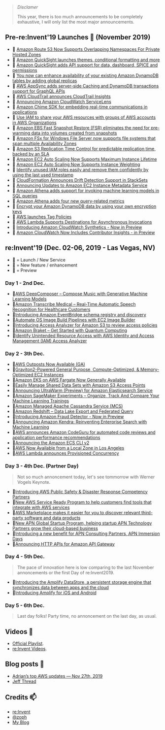 > *Disclamer*
> 
> This year, there is too much announcements to be completely exhaustive, I will only list the most major announcements.

## Pre-re:Invent'19 Launches 🚀 (November 2019)

- 🍫 [Amazon Route 53 Now Supports Overlapping Namespaces For Private Hosted Zones](https://aws.amazon.com/about-aws/whats-new/2019/11/amazon-route-53-now-supports-overlapping-namespaces-for-private-hosted-zones/)
- 🍫 [Amazon QuickSight launches themes, conditional formatting and more](https://aws.amazon.com/about-aws/whats-new/2019/11/amazon-quicksight-launches-themes-conditional-formatting-and-more/)
- 🍫 [Amazon QuickSight adds API support for data, dashboard, SPICE and permissions](https://aws.amazon.com/about-aws/whats-new/2019/11/amazon-quicksight-adds-api-support-for-data-dashboard-spice-and-permissions/)
- 🍫 [You now can enhance availability of your existing Amazon DynamoDB tables by adding global replicas](https://aws.amazon.com/about-aws/whats-new/2019/11/you-can-now-enhance-availability-of-your-existing-amazon-dynamodb-tables-by-adding-global-replicas/)
- 🍫 [AWS AppSync adds server-side Caching and DynamoDB transactions support for GraphQL APIs](https://aws.amazon.com/about-aws/whats-new/2019/11/aws-appsync-adds-server-side-caching-and-dynamodb-transactions-support-for-graphql-apis/)
- 🚀 [AWS CloudTrail announces CloudTrail Insights](https://aws.amazon.com/about-aws/whats-new/2019/11/aws-cloudtrail-announces-cloudtrail-insights/)
- 🚀 [Announcing Amazon CloudWatch ServiceLens](https://aws.amazon.com/about-aws/whats-new/2019/11/announcing-amazon-cloudwatch-servicelens/)
- 🍫 [Amazon Chime SDK for embedding real-time communications in applications](https://aws.amazon.com/about-aws/whats-new/2019/11/aws-announces-amazon-chime-sdk-for-embedding-real-time-communications-in-applications/)
- 🍫 [Use IAM to share your AWS resources with groups of AWS accounts in AWS Organizations](https://aws.amazon.com/about-aws/whats-new/2019/11/use-iam-share-aws-resources-with-groups-aws-accounts-aws-organizations/)
- 🍫 [Amazon EBS Fast Snapshot Restore (FSR) eliminates the need for pre-warming data into volumes created from snapshots](https://aws.amazon.com/about-aws/whats-new/2019/11/amazon-ebs-fast-snapshot-restore-eliminates-need-for-prewarming-data-into-volumes-created-snapshots/)
- 🍫 [Amazon FSx for Windows File Server now supports file systems that span multiple Availability Zones](https://aws.amazon.com/about-aws/whats-new/2019/11/amazon-fsx-for-windows-file-server-now-supports-file-systems-that-span-multiple-availability-zones/)
- 🍫 [Amazon S3 Replication Time Control for predictable replication time, backed by an SLA](https://aws.amazon.com/about-aws/whats-new/2019/11/amazon-s3-replication-time-control-for-predictable-replication-time-backed-by-sla/)
- 🍫 [Amazon EC2 Auto Scaling Now Supports Maximum Instance Lifetime](https://aws.amazon.com/about-aws/whats-new/2019/11/amazon-ec2-auto-scaling-supports-max-instance-lifetime/)
- 🍫 [Amazon EC2 Auto Scaling Now Supports Instance Weighting](https://aws.amazon.com/about-aws/whats-new/2019/11/amazon-ec2-auto-scaling-supports-instance-weighting/)
- 🍫 [Identify unused IAM roles easily and remove them confidently by using the last used timestamp](https://aws.amazon.com/about-aws/whats-new/2019/11/identify-unused-iam-roles-easily-and-remove-them-confidently-by-using-the-last-used-timestamp/)
- 🍫 [CloudFormation Announces Drift Detection Support in StackSets](https://aws.amazon.com/about-aws/whats-new/2019/11/cloudformation-announces-drift-detection-support-in-stackSets/)
- 🍫 [Announcing Updates to Amazon EC2 Instance Metadata Service](https://aws.amazon.com/about-aws/whats-new/2019/11/announcing-updates-amazon-ec2-instance-metadata-service/)
- 🍫 [Amazon Athena adds support for invoking machine learning models in SQL queries](https://aws.amazon.com/about-aws/whats-new/2019/11/amazon-athena-adds-support-for-invoking-machine-learning-models-in-sql-queries/)
- 🍫 [Amazon Athena adds four new query-related metrics](https://aws.amazon.com/about-aws/whats-new/2019/11/amazon-athena-adds-four-new-query-related-metrics/)
- 🍫 [Encrypt your Amazon DynamoDB data by using your own encryption keys](https://aws.amazon.com/about-aws/whats-new/2019/11/encrypt-your-amazon-dynamodb-data-by-using-your-own-encryption-keys/)
- 🍫 [AWS launches Tag Policies](https://aws.amazon.com/about-aws/whats-new/2019/11/aws-launches-tag-policies/)
- 🍫 [AWS Lambda Supports Destinations for Asynchronous Invocations](https://aws.amazon.com/about-aws/whats-new/2019/11/aws-lambda-supports-destinations-for-asynchronous-invocations/)
- 🌊 [Introducing Amazon CloudWatch Synthetics - Now in Preview](https://aws.amazon.com/about-aws/whats-new/2019/11/introducing-amazon-cloudwatch-synthetics-preview/)
- 🌊 [Amazon CloudWatch Now Includes Contributor Insights - in Preview](https://aws.amazon.com/about-aws/whats-new/2019/11/amazon-cloudwatch-now-includes-contributor-insights-preview/)


## re:Invent'19 (Dec. 02-06, 2019 - Las Vegas, NV)

- 🚀 = Launch / New Service
- 🍫 = New feature / enhancement
- 🌊 = Preview

### Day 1 - 2nd Dec.

- 🚀[AWS DeepComposer – Compose Music with Generative Machine Learning Models](https://aws.amazon.com/blogs/aws/aws-deepcomposer-compose-music-with-generative-machine-learning-models/)
- 🍫[Amazon Transcribe Medical – Real-Time Automatic Speech Recognition for Healthcare Customers](https://aws.amazon.com/blogs/aws/amazon-transcribe-medical-real-time-automatic-speech-recognition-for-healthcare-customers/)
- 🌊[Introducing Amazon EventBridge schema registry and discovery](https://aws.amazon.com/blogs/compute/introducing-amazon-eventbridge-schema-registry-and-discovery-in-preview/)
- 🚀[Automate OS Image Build Pipelines with EC2 Image Builder](https://aws.amazon.com/blogs/aws/automate-os-image-build-pipelines-with-ec2-image-builder/)
- 🚀[Introducing Access Analyzer for Amazon S3 to review access policies](https://aws.amazon.com/about-aws/whats-new/2019/12/introducing-access-analyzer-for-amazon-s3-to-review-access-policies/)
- 🚀[Amazon Braket – Get Started with Quantum Computing](https://aws.amazon.com/blogs/aws/amazon-braket-get-started-with-quantum-computing/)
- 🚀[Identify Unintended Resource Access with AWS Identity and Access Management (IAM) Access Analyzer](https://aws.amazon.com/blogs/aws/identify-unintended-resource-access-with-aws-identity-and-access-management-iam-access-analyzer/)

### Day 2 - 3th Dec.

- 🍫[AWS Outposts Now Available (GA)](https://aws.amazon.com/blogs/aws/aws-outposts-now-available-order-your-racks-today/)
- 🌊[Graviton2-Powered General Purpose, Compute-Optimized, & Memory-Optimized EC2 Instances](https://aws.amazon.com/blogs/aws/coming-soon-graviton2-powered-general-purpose-compute-optimized-memory-optimized-ec2-instances/)
- 🚀[Amazon EKS on AWS Fargate Now Generally Available](https://aws.amazon.com/blogs/aws/amazon-eks-on-aws-fargate-now-generally-available/)
- 🚀[Easily Manage Shared Data Sets with Amazon S3 Access Points](https://aws.amazon.com/blogs/aws/easily-manage-shared-data-sets-with-amazon-s3-access-points/)
- 🌊[Announcing UltraWarm (Preview) for Amazon Elasticsearch Service](https://aws.amazon.com/blogs/aws/announcing-ultrawarm-preview-for-amazon-elasticsearch-service/)
- 🍫[Amazon SageMaker Experiments – Organize, Track And Compare Your Machine Learning Trainings](https://aws.amazon.com/blogs/aws/amazon-sagemaker-experiments-organize-track-and-compare-your-machine-learning-trainings/)
- 🚀[Amazon Managed Apache Cassandra Service (MCS)](https://aws.amazon.com/blogs/aws/new-amazon-managed-apache-cassandra-service-mcs/)
- 🍫[Amazon Redshift – Data Lake Export and Federated Query](https://aws.amazon.com/blogs/aws/new-for-amazon-redshift-data-lake-export-and-federated-queries/)
- 🌊[Introducing Amazon Fraud Detector - Now in Preview](https://aws.amazon.com/about-aws/whats-new/2019/12/introducing-amazon-fraud-detector-now-in-preview/)
- 🚀[Announcing Amazon Kendra: Reinventing Enterprise Search with Machine Learning](https://aws.amazon.com/about-aws/whats-new/2019/12/announcing-amazon-kendra-reinventing-enterprise-search-with-machine-learning/)
- 🚀[AWS announces Amazon CodeGuru for automated code reviews and application performance recommendations](https://aws.amazon.com/about-aws/whats-new/2019/12/aws-announces-amazon-codeguru-for-automated-code-reviews-and-application-performance-recommendations/?sc_channel=sm&sc_campaign=launch_reInvent&sc_publisher=TWITTER&sc_country=re:Invent&sc_outcome=awareness&trk=AWS_reInvent_2019_launch__TWITTER&sc_content=AWS_reInvent_2019_launch_&linkId=78164703)
- 🚀[Announcing the Amazon ECS CLI v2](https://aws.amazon.com/blogs/containers/announcing-the-amazon-ecs-cli-v2/)
- 🚀[AWS Now Available from a Local Zone in Los Angeles](https://aws.amazon.com/blogs/aws/aws-now-available-from-a-local-zone-in-los-angeles/)
- 🍫[AWS Lambda announces Provisioned Concurrency](https://aws.amazon.com/about-aws/whats-new/2019/12/aws-lambda-announces-provisioned-concurrency/)

### Day 3 - 4th Dec. (Partner Day)

> Not so much annoncement today, let's see tommorrow with Werner Vogels Keynote.

- 🍫[Introducing AWS Public Safety & Disaster Response Competency Partners](https://aws.amazon.com/about-aws/whats-new/2019/12/introducing-aws-public-safety-disaster-response-competency-partners/)
- 🍫[New AWS Service Ready Program to help customers find tools that integrate with AWS services](https://aws.amazon.com/about-aws/whats-new/2019/12/new-aws-service-ready-program-help-customers-find-tools-integrate-with-aws-services/)
- 🍫[AWS Marketplace makes it easier for you to discover relevant third-party software and data products](https://aws.amazon.com/about-aws/whats-new/2019/12/aws-marketplace-discover-relevant-third-party-software-data-products/)
- 🍫[New APN Global Startup Program, helping startup APN Technology Partners grow their cloud-based business](https://aws.amazon.com/about-aws/whats-new/2019/12/new-apn-global-startup-program-helping-startup-isvs-grow-cloud-based-business/)
- 🍫[Introducing a new benefit for APN Consulting Partners, APN Immersion Days](https://aws.amazon.com/about-aws/whats-new/2019/12/introducing-new-benefit-apn-consulting-partners-apn-immersion-days/)
- 🍫[Announcing HTTP APIs for Amazon API Gateway](https://aws.amazon.com/blogs/compute/announcing-http-apis-for-amazon-api-gateway/)

### Day 4 - 5th Dec.

> The pace of innovation here is low comparing to the last November annoncements or the first Day of re:Invent2019.

- 🍫[Introducing the Amplify DataStore, a persistent storage engine that synchronizes data between apps and the cloud](https://aws.amazon.com/about-aws/whats-new/2019/12/introducing-amplify-datastore/)
- 🍫[Introducing Amplify for iOS and Android](https://aws.amazon.com/about-aws/whats-new/2019/12/introducing-amplify-for-ios-and-android/)

### Day 5 - 6th Dec.

> Last day folks! Party time, no annoncement on the last day, as usual.

## Videos 🍿

* [Official Playlist](https://www.youtube.com/playlist?list=PLhr1KZpdzukcAXSVwQ3L9cWD4QgKPCQ5S).
* [re:Invent Videos](https://reinventvideos.com/).

## Blog posts 📰
- [Adrian’s top AWS updates — Nov 27th, 2019](https://medium.com/@adhorn/adrians-top-aws-updates-nov-27th-2019-16ad3a2fd84e)
- [Jeff Thread](https://twitter.com/jeffbarr/status/1199115596102656001)

## Credits 📫

* [re:Invent](https://reinvent.awsevents.com/)
* [@zoph](https://twitter.com/zoph)
* [My Blog](https://zoph.me/)